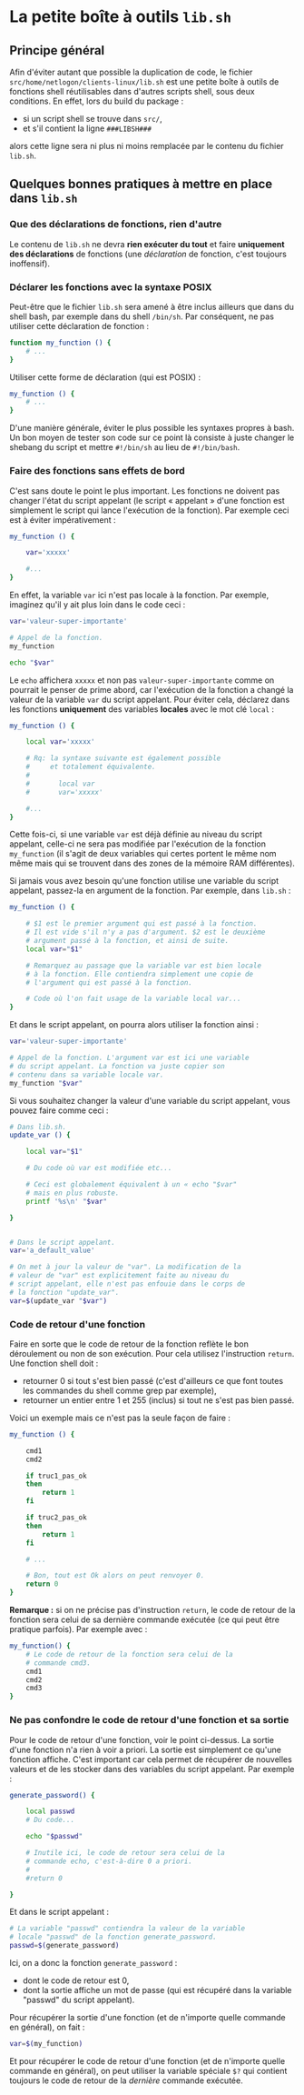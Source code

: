 # La petite boîte à outils `lib.sh`


## Principe général

Afin d'éviter autant que possible la duplication de code, le
fichier `src/home/netlogon/clients-linux/lib.sh` est une
petite boîte à outils de fonctions shell réutilisables dans
d'autres scripts shell, sous deux conditions. En effet, lors
du build du package :

- si un script shell se trouve dans `src/`,
- et s'il contient la ligne `###LIBSH###`

alors cette ligne sera ni plus ni moins remplacée par le
contenu du fichier `lib.sh`.



## Quelques bonnes pratiques à mettre en place dans `lib.sh`


### Que des déclarations de fonctions, rien d'autre

Le contenu de `lib.sh` ne devra **rien exécuter du tout** et
faire **uniquement des déclarations** de fonctions (une
*déclaration* de fonction, c'est toujours inoffensif).


### Déclarer les fonctions avec la syntaxe POSIX

Peut-être que le fichier `lib.sh` sera amené à être inclus
ailleurs que dans du shell bash, par exemple dans du shell
`/bin/sh`. Par conséquent, ne pas utiliser cette déclaration
de fonction :

```sh
function my_function () {
    # ...
}
```

Utiliser cette forme de déclaration (qui est POSIX) :

```sh
my_function () {
    # ...
}
```

D'une manière générale, éviter le plus possible les syntaxes
propres à bash. Un bon moyen de tester son code sur ce point
là consiste à juste changer le shebang du script et mettre
`#!/bin/sh` au lieu de `#!/bin/bash`.


### Faire des fonctions sans effets de bord

C'est sans doute le point le plus important. Les fonctions
ne doivent pas changer l'état du script appelant (le script
« appelant » d'une fonction est simplement le script qui
lance l'exécution de la fonction). Par exemple ceci est à
éviter impérativement :

```sh
my_function () {

    var='xxxxx'

    #...
}
```

En effet, la variable `var` ici n'est pas locale à la
fonction. Par exemple, imaginez qu'il y ait plus loin dans
le code ceci :

```sh
var='valeur-super-importante'

# Appel de la fonction.
my_function

echo "$var"
```

Le `echo` affichera `xxxxx` et non pas
`valeur-super-importante` comme on pourrait le penser de
prime abord, car l'exécution de la fonction a changé la
valeur de la variable `var` du script appelant. Pour éviter
cela, déclarez dans les fonctions **uniquement** des
variables **locales** avec le mot clé `local` :


```sh
my_function () {

    local var='xxxxx'

    # Rq: la syntaxe suivante est également possible
    #     et totalement équivalente.
    #
    #       local var
    #       var='xxxxx'

    #...
}
```

Cette fois-ci, si une variable `var` est déjà définie au
niveau du script appelant, celle-ci ne sera pas modifiée par
l'exécution de la fonction `my_function` (il s'agit de deux
variables qui certes portent le même nom même mais qui se
trouvent dans des zones de la mémoire RAM différentes).

Si jamais vous avez besoin qu'une fonction utilise une
variable du script appelant, passez-la en argument de la
fonction. Par exemple, dans `lib.sh` :

```sh
my_function () {

    # $1 est le premier argument qui est passé à la fonction.
    # Il est vide s'il n'y a pas d'argument. $2 est le deuxième
    # argument passé à la fonction, et ainsi de suite.
    local var="$1"

    # Remarquez au passage que la variable var est bien locale
    # à la fonction. Elle contiendra simplement une copie de
    # l'argument qui est passé à la fonction.

    # Code où l'on fait usage de la variable local var...
}
```

Et dans le script appelant, on pourra alors utiliser la
fonction ainsi :


```sh
var='valeur-super-importante'

# Appel de la fonction. L'argument var est ici une variable
# du script appelant. La fonction va juste copier son
# contenu dans sa variable locale var.
my_function "$var"
```

Si vous souhaitez changer la valeur d'une variable du script
appelant, vous pouvez faire comme ceci :

```sh
# Dans lib.sh.
update_var () {

    local var="$1"

    # Du code où var est modifiée etc...

    # Ceci est globalement équivalent à un « echo "$var"
    # mais en plus robuste.
    printf '%s\n' "$var"

}


# Dans le script appelant.
var='a_default_value'

# On met à jour la valeur de "var". La modification de la
# valeur de "var" est explicitement faite au niveau du
# script appelant, elle n'est pas enfouie dans le corps de
# la fonction "update_var".
var=$(update_var "$var")
```


### Code de retour d'une fonction

Faire en sorte que le code de retour de la fonction reflète
le bon déroulement ou non de son exécution. Pour cela
utilisez l'instruction `return`. Une fonction shell doit :

* retourner 0 si tout s'est bien passé (c'est d'ailleurs ce
  que font toutes les commandes du shell comme grep par exemple),
* retourner un entier entre 1 et 255 (inclus) si tout ne s'est
  pas bien passé.

Voici un exemple mais ce n'est pas la seule façon de faire :

```sh
my_function () {

    cmd1
    cmd2

    if truc1_pas_ok
    then
        return 1
    fi

    if truc2_pas_ok
    then
        return 1
    fi

    # ...

    # Bon, tout est Ok alors on peut renvoyer 0.
    return 0
}
```

**Remarque :** si on ne précise pas d'instruction `return`,
le code de retour de la fonction sera celui de sa dernière
commande exécutée (ce qui peut être pratique parfois). Par
exemple avec :

```sh
my_function() {
    # Le code de retour de la fonction sera celui de la
    # commande cmd3.
    cmd1
    cmd2
    cmd3
}
```


### Ne pas confondre le code de retour d'une fonction et sa sortie

Pour le code de retour d'une fonction, voir le point
ci-dessus. La sortie d'une fonction n'a rien à voir a
priori. La sortie est simplement ce qu'une fonction affiche.
C'est important car cela permet de récupérer de nouvelles
valeurs et de les stocker dans des variables du script
appelant. Par exemple :

```sh
generate_password() {

    local passwd
    # Du code...

    echo "$passwd"

    # Inutile ici, le code de retour sera celui de la
    # commande echo, c'est-à-dire 0 a priori.
    #
    #return 0

}
```

Et dans le script appelant :

```sh
# La variable "passwd" contiendra la valeur de la variable
# locale "passwd" de la fonction generate_password.
passwd=$(generate_password)
```

Ici, on a donc la fonction `generate_password` :

* dont le code de retour est 0,
* dont la sortie affiche un mot de passe (qui est
  récupéré dans la variable "passwd" du script appelant).

Pour récupérer la sortie d'une fonction (et de n'importe
quelle commande en général), on fait :

```sh
var=$(my_function)
```

Et pour récupérer le code de retour d'une fonction (et de
n'importe quelle commande en général), on peut utiliser la
variable spéciale `$?` qui contient toujours le code de
retour de la *dernière* commande exécutée.




